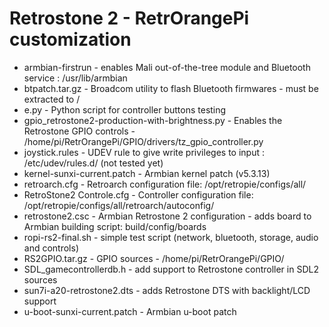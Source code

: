 # Retrostone 2 - RetrOrangePi customization

* armbian-firstrun - enables Mali out-of-the-tree module and Bluetooth service : /usr/lib/armbian
*	btpatch.tar.gz - Broadcom utility to flash Bluetooth firmwares - must be extracted to /
*	e.py - Python script for controller buttons testing
*	gpio_retrostone2-production-with-brightness.py - Enables the Retrostone GPIO controls - /home/pi/RetrOrangePi/GPIO/drivers/tz_gpio_controller.py
*	joystick.rules - UDEV rule to give write privileges to input : /etc/udev/rules.d/ (not tested yet)
* kernel-sunxi-current.patch - Armbian kernel patch (v5.3.13)
*	retroarch.cfg - Retroarch configuration file: /opt/retropie/configs/all/
*	RetroStone2 Controle.cfg - Controller configuration file: /opt/retropie/configs/all/retroarch/autoconfig/
*	retrostone2.csc - Armbian Retrostone 2 configuration - adds board to Armbian building script: build/config/boards
*	ropi-rs2-final.sh - simple test script (network, bluetooth, storage, audio and controls)
*	RS2GPIO.tar.gz - GPIO sources - /home/pi/RetrOrangePi/GPIO/
*	SDL_gamecontrollerdb.h - add support to Retrostone controller in SDL2 sources
*	sun7i-a20-retrostone2.dts - adds Retrostone DTS with backlight/LCD support
*	u-boot-sunxi-current.patch - Armbian u-boot patch
